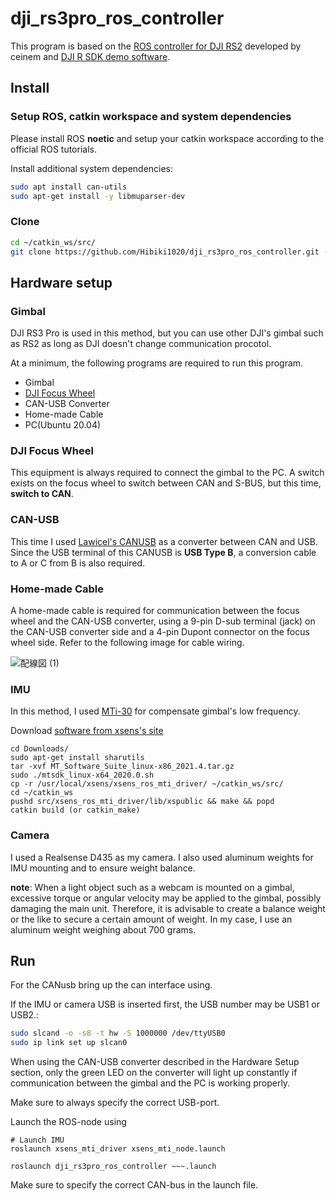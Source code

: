 # dji_rs3pro_ros_controller

This program is based on the [ROS controller for DJI RS2](https://github.com/ceinem/dji_rs2_ros_controller) developed by ceinem and [DJI R SDK demo software](https://terra-1-g.djicdn.com/851d20f7b9f64838a34cd02351370894/DJI%20R%20SDK/SDK%20demo%20software.zip).

## Install

### Setup ROS, catkin workspace and system dependencies
Please install ROS **noetic** and setup your catkin workspace according to the official ROS tutorials.

Install additional system dependencies:
```bash
sudo apt install can-utils
sudo apt-get install -y libmuparser-dev
```

### Clone
```bash
cd ~/catkin_ws/src/
git clone https://github.com/Hibiki1020/dji_rs3pro_ros_controller.git --recursive
```

## Hardware setup

### Gimbal
DJI RS3 Pro is used in this method, but you can use other DJI's gimbal such as RS2 as long as DJI doesn't change communication procotol.

At a minimum, the following programs are required to run this program.
* Gimbal
* [DJI Focus Wheel](https://m.dji.com/jp/product/ronin-s-focus-wheel)
* CAN-USB Converter
* Home-made Cable
* PC(Ubuntu 20.04)

### DJI Focus Wheel
This equipment is always required to connect the gimbal to the PC. A switch exists on the focus wheel to switch between CAN and S-BUS, but this time, **switch to CAN**.

### CAN-USB
This time I used [Lawicel's CANUSB](https://www.canusb.com/products/canusb/) as a converter between CAN and USB. Since the USB terminal of this CANUSB is **USB Type B**, a conversion cable to A or C from B is also required.

### Home-made Cable
A home-made cable is required for communication between the focus wheel and the CAN-USB converter, using a 9-pin D-sub terminal (jack) on the CAN-USB converter side and a 4-pin Dupont connector on the focus wheel side. Refer to the following image for cable wiring.

![配線図 (1)](https://user-images.githubusercontent.com/60866340/195969835-803b98da-7b6d-40a7-9d98-76737a79dbaa.png)

### IMU
In this method, I used [MTi-30](https://www.xsens.com/products/mti-10-series?utm_term=xsens%20mti30&utm_medium=ppc&utm_campaign=3DCA+%7C+North+Amer+%7C+Search&utm_source=adwords&hsa_cam=15267582124&hsa_src=g&hsa_mt=e&hsa_ver=3&hsa_net=adwords&hsa_tgt=aud-1596292619963:kwd-1000087377016&hsa_acc=1306794700&hsa_grp=132748046794&hsa_kw=xsens%20mti30&hsa_ad=561599686314&gclid=CjwKCAjwkaSaBhA4EiwALBgQaJQrnVGFkerrfFy4r0kFn3oYyCk_727Y4xqZO1D1FVAVU8B11mbE-hoCY3EQAvD_BwE) for compensate gimbal's low frequency.

Download [software from xsens's site](https://www.xsens.com/software-downloads)

```
cd Downloads/
sudo apt-get install sharutils
tar -xvf MT_Software_Suite_linux-x86_2021.4.tar.gz
sudo ./mtsdk_linux-x64_2020.0.sh 
cp -r /usr/local/xsens/xsens_ros_mti_driver/ ~/catkin_ws/src/
cd ~/catkin_ws
pushd src/xsens_ros_mti_driver/lib/xspublic && make && popd
catkin build (or catkin_make)
```

### Camera
I used a Realsense D435 as my camera. I also used aluminum weights for IMU mounting and to ensure weight balance.

**note**: When a light object such as a webcam is mounted on a gimbal, excessive torque or angular velocity may be applied to the gimbal, possibly damaging the main unit. Therefore, it is advisable to create a balance weight or the like to secure a certain amount of weight. In my case, I use an aluminum weight weighing about 700 grams.

## Run
For the CANusb bring up the can interface using. 

If the IMU or camera USB is inserted first, the USB number may be USB1 or USB2.:
```bash
sudo slcand -o -s8 -t hw -S 1000000 /dev/ttyUSB0
sudo ip link set up slcan0
```
When using the CAN-USB converter described in the Hardware Setup section, only the green LED on the converter will light up constantly if communication between the gimbal and the PC is working properly.

Make sure to always specify the correct USB-port.

Launch the ROS-node using
```
# Launch IMU
roslaunch xsens_mti_driver xsens_mti_node.launch

roslaunch dji_rs3pro_ros_controller ~~~.launch
```

Make sure to specify the correct CAN-bus in the launch file.
